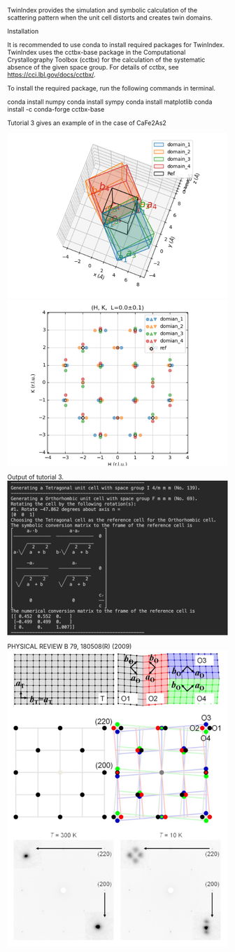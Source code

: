 TwinIndex provides the simulation and symbolic calculation of the scattering pattern when the unit cell distorts and creates twin domains.

Installation

It is recommended to use conda to install required packages for TwinIndex.
TwinIndex uses the cctbx-base package in the Computational Crystallography Toolbox (cctbx) for the calculation of the systematic absence of the given space group. For details of cctbx, see https://cci.lbl.gov/docs/cctbx/.

To install the required package, run the following commands in terminal.

conda install numpy
conda install sympy
conda install matplotlib
conda install -c conda-forge cctbx-base



Tutorial 3 gives an example of in the case of CaFe2As2

![3_1](https://github.com/bingli621/TwinIndex/blob/main/3_1_domains.png)
![3_2](https://github.com/bingli621/TwinIndex/blob/main/3_2_peaks.png)

Output of tutorial 3.
![3_3](https://github.com/bingli621/TwinIndex/blob/main/3_3_terminal.png)

PHYSICAL REVIEW B 79, 180508(R) (2009)
![3_4](https://github.com/bingli621/TwinIndex/blob/main/3_4_PRB.png)

